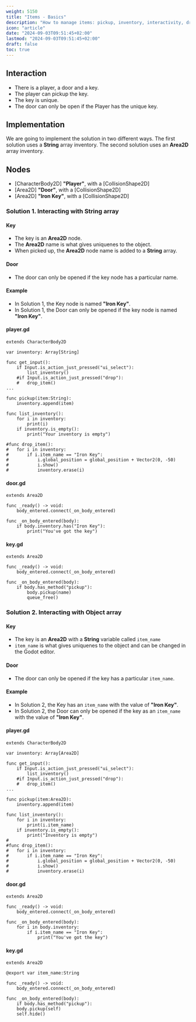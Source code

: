 ```yaml
---
weight: 5150
title: "Items - Basics"
description: "How to manage items: pickup, inventory, interactivity, drop"
icon: "article"
date: "2024-09-03T09:51:45+02:00"
lastmod: "2024-09-03T09:51:45+02:00"
draft: false
toc: true
---
```


## Interaction
- There is a player, a door and a key.
- The player can pickup the key.
- The key is unique.
- The door can only be open if the Player has the unique key.


## Implementation

We are going to implement the solution in two different ways. The first solution uses a **String** array inventory. The second solution uses an **Area2D** array inventory.

## Nodes

- [CharacterBody2D] **"Player"**, with a [CollisionShape2D]
- [Area2D] **"Door"**, with a [CollisionShape2D]
- [Area2D] **"Iron Key"**, with a [CollisionShape2D]

### Solution 1. Interacting with String array

#### Key
- The key is an **Area2D** node.
- The **Area2D** name is what gives uniquenes to the object.
- When picked up, the **Area2D** node name is added to a **String** array.

#### Door
- The door can only be opened if the key node has a particular name. 

#### Example
- In Solution 1, the Key node is named **"Iron Key"**.
- In Solution 1, the Door can only be opened if the key node is named **"Iron Key"**.

#### player.gd
```gdscript
extends CharacterBody2D

var inventory: Array[String]

func get_input():
	if Input.is_action_just_pressed("ui_select"):
		list_inventory()
	#if Input.is_action_just_pressed("drop"):
	#	drop_item()
...

func pickup(item:String):
	inventory.append(item)

func list_inventory():
	for i in inventory:
		print(i)
	if inventory.is_empty():
		print("Your inventory is empty")

#func drop_item():
#	for i in inventory:
#		if i.item_name == "Iron Key":
#			i.global_position = global_position + Vector2(0, -50)
#			i.show()
#			inventory.erase(i)
```

#### door.gd

```gdscript
extends Area2D

func _ready() -> void:
	body_entered.connect(_on_body_entered)

func _on_body_entered(body):
	if body.inventory.has("Iron Key"):
		print("You've got the key")
```

#### key.gd

```gdscript
extends Area2D

func _ready() -> void:
	body_entered.connect(_on_body_entered)

func _on_body_entered(body):
	if body.has_method("pickup"):
		body.pickup(name)
		queue_free()
```



### Solution 2. Interacting with Object array

#### Key
- The key is an **Area2D** with a **String** variable called `item_name`
- `item_name` is what gives uniquenes to the object and can be changed in the Godot editor.

#### Door
- The door can only be opened if the key has a particular `item_name`.

#### Example
- In Solution 2, the Key has an `item_name` with the value of **"Iron Key"**.
- In Solution 2, the Door can only be opened if the key as an `item_name` with the value of **"Iron Key"**.

#### player.gd

```gdscript
extends CharacterBody2D

var inventory: Array[Area2D]

func get_input():
	if Input.is_action_just_pressed("ui_select"):
		list_inventory()
	#if Input.is_action_just_pressed("drop"):
	#	drop_item()
...

func pickup(item:Area2D):
	inventory.append(item)

func list_inventory():
	for i in inventory:
		print(i.item_name)
	if inventory.is_empty():
		print("Inventory is empty")
#	
#func drop_item():
#	for i in inventory:
#		if i.item_name == "Iron Key":
#			i.global_position = global_position + Vector2(0, -50)
#			i.show()
#			inventory.erase(i)
```

#### door.gd

```gdscript
extends Area2D

func _ready() -> void:
	body_entered.connect(_on_body_entered)

func _on_body_entered(body):
	for i in body.inventory:
		if i.item_name == "Iron Key":
			print("You've got the key")
```

#### key.gd

```gdscript
extends Area2D

@export var item_name:String

func _ready() -> void:
	body_entered.connect(_on_body_entered)

func _on_body_entered(body):
	if body.has_method("pickup"):
	body.pickup(self)
	self.hide()
```
